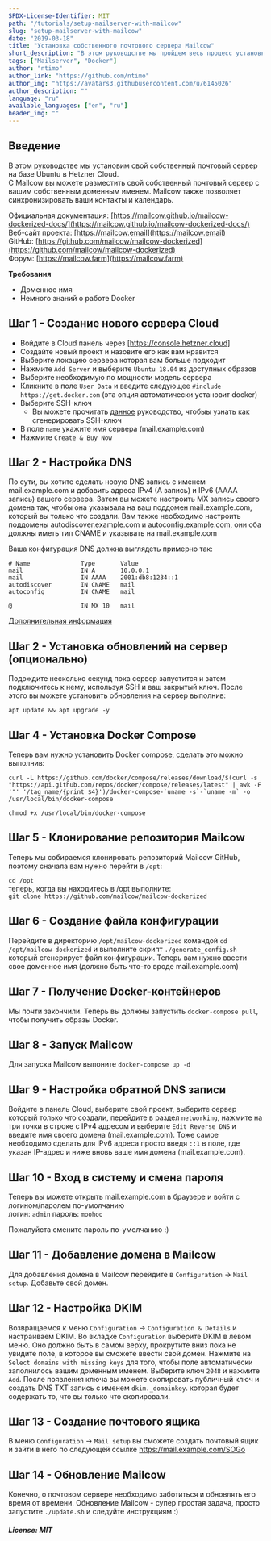 ```yaml
---
SPDX-License-Identifier: MIT
path: "/tutorials/setup-mailserver-with-mailcow"
slug: "setup-mailserver-with-mailcow"
date: "2019-03-18"
title: "Установка собственного почтового сервера Mailcow"
short_description: "В этом руководстве мы пройдем весь процесс установки своего собственного почтового сервера запущенного в Docker на базе Ubuntu"
tags: ["Mailserver", "Docker"]
author: "ntimo"
author_link: "https://github.com/ntimo"
author_img: "https://avatars3.githubusercontent.com/u/6145026"
author_description: ""
language: "ru"
available_languages: ["en", "ru"]
header_img: ""
---
```



## Введение

В этом руководстве мы установим свой собственный почтовый сервер на базе Ubuntu в Hetzner Cloud.  
С Mailcow вы можете разместить свой собственный почтовый сервер с вашим собственным доменным именем. Mailcow также позволяет синхронизировать ваши контакты и календарь.

Официальная документация: [https://mailcow.github.io/mailcow-dockerized-docs/](https://mailcow.github.io/mailcow-dockerized-docs/)  
Веб-сайт проекта: [https://mailcow.email](https://mailcow.email)  
GitHub: [https://github.com/mailcow/mailcow-dockerized](https://github.com/mailcow/mailcow-dockerized)  
Форум: [https://mailcow.farm](https://mailcow.farm)  

**Требования**

* Доменное имя
* Немного знаний о работе Docker

## Шаг 1 - Создание нового сервера Cloud

* Войдите в Cloud панель через [https://console.hetzner.cloud]
* Создайте новый проект и назовите его как вам нравится
* Выберите локацию сервера которая вам больше подходит
* Нажмите `Add Server` и выберите `Ubuntu 18.04` из доступных образов
* Выберите необходимую по мощности модель сервера
* Кликните в поле `User Data` и введите следующее `#include https://get.docker.com` (эта опция автоматически установит docker)
* Выберите SSH-ключ
    * Вы можете прочитать [данное](https://help.github.com/en/enterprise/2.16/user/articles/generating-a-new-ssh-key-and-adding-it-to-the-ssh-agent)  руководство, чтобыы узнать как сгенерировать SSH-ключ
* В поле `name` укажите имя сервера (mail.example.com)
* Нажмите `Create & Buy Now`

## Шаг 2 - Настройка DNS

По сути, вы хотите сделать новую DNS запись с именем mail.example.com и добавить адреса IPv4 (A запись) и IPv6 (AAAA запись) вашего сервера.
Затем вы можете настроить MX запись своего домена так, чтобы она указывала на ваш поддомен mail.example.com, который вы только что создали.
Вам также необходимо настроить поддомены autodiscover.example.com и autoconfig.example.com, они оба должны иметь тип CNAME и указывать на mail.example.com

Ваша конфигурация DNS должна выглядеть примерно так:

```
# Name              Type       Value
mail                IN A       10.0.0.1
mail                IN AAAA    2001:db8:1234::1
autodiscover        IN CNAME   mail
autoconfig          IN CNAME   mail

@                   IN MX 10   mail
```

[Дополнительная информация](https://mailcow.github.io/mailcow-dockerized-docs/prerequisite-dns/)

## Шаг 2 - Установка обновлений на сервер (опционально)

Подождите несколько секунд пока сервер запустится и затем подключитесь к нему, используя SSH и ваш закрытый ключ.
После этого вы можете установить обновления на сервер выполнив:  

`apt update && apt upgrade -y`  

## Шаг 4 - Установка Docker Compose

Теперь вам нужно установить Docker compose, сделать это можно выполнив:

```curl -L https://github.com/docker/compose/releases/download/$(curl -s "https://api.github.com/repos/docker/compose/releases/latest" | awk -F '"' '/tag_name/{print $4}')/docker-compose-`uname -s`-`uname -m` -o /usr/local/bin/docker-compose```  

`chmod +x /usr/local/bin/docker-compose`  

## Шаг 5 - Клонирование репозитория Mailcow

Теперь мы собираемся клонировать репозиторий Mailcow GitHub, поэтому сначала вам нужно перейти в `/opt`:

`cd /opt`  
теперь, когда вы находитесь в /opt выполните:  
`git clone https://github.com/mailcow/mailcow-dockerized`  

## Шаг 6 - Создание файла конфигурации

Перейдите в директорию `/opt/mailcow-dockerized` командой `cd /opt/mailcow-dockerized` и выполните скрипт `./generate_config.sh` который сгенерирует файл конфигурации. Теперь вам нужно ввести свое доменное имя (должно быть что-то вроде mail.example.com)

## Шаг 7 - Получение Docker-контейнеров

Мы почти закончили. Теперь вы должны запустить `docker-compose pull`, чтобы получить образы Docker.

## Шаг 8 - Запуск Mailcow

Для запуска Mailcow выпоните `docker-compose up -d`

## Шаг 9 - Настройка обратной DNS записи

Войдите в панель Cloud, выберите свой проект, выберите сервер который только что создали, перейдите в раздел `networking`, нажмите на три точки в строке с IPv4 адресом и выберите `Edit Reverse DNS` и введите имя своего домена (mail.example.com). Тоже самое необходимо сделать для IPv6 адреса просто введя `::1` в поле, где указан IP-адрес и ниже вновь ваше имя домена (mail.example.com).

## Шаг 10 - Вход в систему и смена пароля

Теперь вы можете открыть mail.example.com в браузере и войти с логином/паролем по-умолчанию  
логин: `admin`
пароль: `moohoo`

Пожалуйста смените пароль по-умолчанию :)

## Шаг 11 - Добавление домена в Mailcow

Для добавления домена в Mailcow перейдите в `Configuration` -> `Mail setup`. Добавьте свой домен.

## Шаг 12 - Настройка DKIM

Возвращаемся к меню `Configuration` -> `Configuration & Details` и настраиваем DKIM. Во вкладке `Configuration` выберите DKIM в левом меню. Оно должно быть в самом верху, прокрутите вниз пока не увидите поле, в которое вы сможете ввести свой домен. Нажмите на `Select domains with missing keys` для того, чтобы поле автоматически заполнилось вашим доменным именем. Выберите ключ `2048` и нажмите `Add`. После появления ключа вы можете скопировать публичный ключ и создать DNS TXT запись с именем `dkim._domainkey`. которая будет содержать то, что вы только что скопировали.

## Шаг 13 - Создание почтового ящика

В меню `Configuration` -> `Mail setup` вы сможете создать почтовый ящик и зайти в него по следующей ссылке https://mail.example.com/SOGo

## Шаг 14 - Обновление Mailcow

Конечно, о почтовом сервере необходимо заботиться и обновлять его время от времени. Обновление Mailcow - супер простая задача, просто запустите `./update.sh` и следуйте инструкциям :)

##### License: MIT
